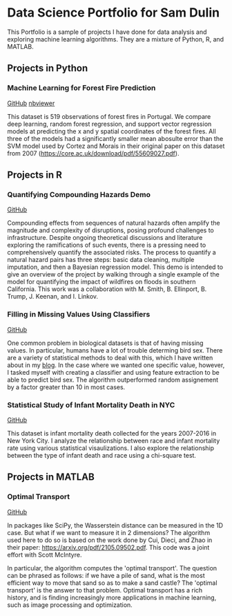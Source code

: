 # Data Science Portfolio for Sam Dulin

This Portfolio is a sample of projects I have done for data analysis and exploring machine learning algorithms. They are a mixture of Python, R, and MATLAB. 

## Projects in Python

### Machine Learning for Forest Fire Prediction
[GitHub](/PythonProjects/forest_fires.ipynb)
[nbviewer](https://nbviewer.org/github/samdulin/DataSciencePortfolio/blob/main/PythonProjects/forest_fires.ipynb)

This dataset is 519 observations of forest fires in Portugal. We compare deep learning, random forest regression, and support vector regression models at predicting the x and y spatial coordinates of the forest fires. All three of the models had a significantly smaller mean abosulte error than the SVM model used by Cortez and Morais in their original paper on this dataset from 2007 (https://core.ac.uk/download/pdf/55609027.pdf).

## Projects in R

### Quantifying Compounding Hazards Demo
[GitHub](/RProjects/CompoundHazards/compounding_hazards_tutorial.md)

Compounding effects from sequences of natural hazards often amplify the magnitude and complexity of disruptions, posing profound challenges to infrastructure. Despite ongoing theoretical discussions and literature exploring the ramifications of such events, there is a pressing need to comprehensively quantify the associated risks. The process to quantify a natural hazard pairs has three steps: basic data cleaning, multiple imputation, and then a Bayesian regression model. This demo is intended to give an overview of the project by walking through a single example of the model for quantifying the impact of wildfires on floods in southern California. This work was a collaboration with M. Smith, B. Ellinport, B. Trump, J. Keenan, and I. Linkov.

### Filling in Missing Values Using Classifiers
[GitHub](/RProjects/missingValues/missingValues.md)

One common problem in biological datasets is that of having missing values. In particular, humans have a lot of trouble determing bird sex. There are a variety of statistical methods to deal with this, which I have written about in my [blog](https://samdulin.wordpress.com/2024/05/30/missing-data-the-good-the-bad-and-the-ugly/). In the case where we wanted one specific value, however, I tasked myself with creating a classifier and using feature extraction to be able to predict bird sex. The algorithm outperformed random assignement by a factor greater than 10 in most cases.

### Statistical Study of Infant Mortality Death in NYC
[GitHub](/RProjects/InfantMortalityStudy.md)

This dataset is infant mortality death collected for the years 2007-2016 in New York City. I analyze the relationship between race and infant mortality rate using various statistical visaulizations. I also explore the relationship between the type of infant death and race using a chi-square test.

## Projects in MATLAB

### Optimal Transport
[GitHub](/MATLABProjects/BVP_OT_multi.m)

In packages like SciPy, the Wasserstein distance can be measured in the 1D case. But what if we want to measure it in 2 dimensions? The algorithm used here to do so is based on the work done by Cui, Dieci, and Zhao in their paper: https://arxiv.org/pdf/2105.09502.pdf. This code was a joint effort with Scott McIntyre.

In particular, the algorithm computes the 'optimal transport'. The question can be phrased as follows: if we have a pile of sand, what is the most efficient way to move that sand so as to make a sand castle? The 'optimal transport' is the answer to that problem. Optimal transport has a rich history, and is finding increasingly more applications in machine learning, such as image processing and optimization.

